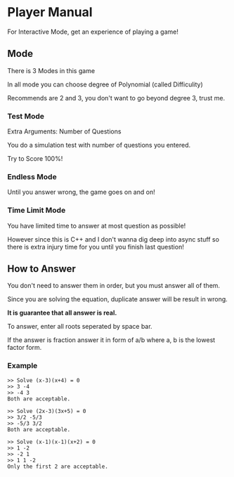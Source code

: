# Player Manual

For Interactive Mode, get an experience of playing a game!

## Mode

There is 3 Modes in this game

In all mode you can choose degree of Polynomial (called Difficulity)

Recommends are 2 and 3, you don't want to go beyond degree 3, trust me.

### Test Mode

Extra Arguments: Number of Questions

You do a simulation test with number of questions you entered.

Try to Score 100%!

### Endless Mode

Until you answer wrong, the game goes on and on!

### Time Limit Mode

You have limited time to answer at most question as possible!

However since this is C++ and I don't wanna dig deep into async stuff so there is
extra injury time for you until you finish last question!

## How to Answer

You don't need to answer them in order, but you must answer all of them.

Since you are solving the equation, duplicate answer will be result in wrong.

**It is guarantee that all answer is real.**

To answer, enter all roots seperated by space bar.

If the answer is fraction answer it in form of a/b where a, b is the lowest factor form.

### Example

```
>> Solve (x-3)(x+4) = 0
>> 3 -4
>> -4 3
Both are acceptable.
```

```
>> Solve (2x-3)(3x+5) = 0
>> 3/2 -5/3
>> -5/3 3/2
Both are acceptable.
```

```
>> Solve (x-1)(x-1)(x+2) = 0
>> 1 -2
>> -2 1
>> 1 1 -2
Only the first 2 are acceptable.
```
